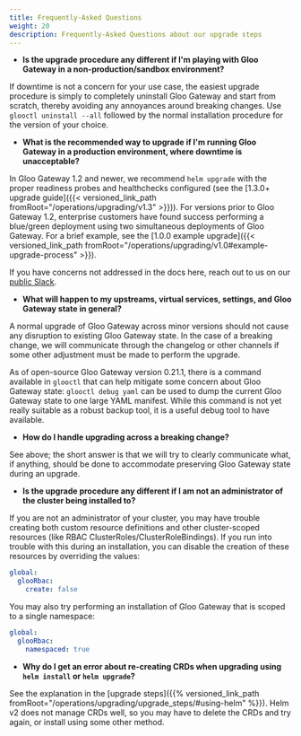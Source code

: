 ```yaml
---
title: Frequently-Asked Questions
weight: 20
description: Frequently-Asked Questions about our upgrade steps
---
```


- **Is the upgrade procedure any different if I'm playing with Gloo Gateway in a non-production/sandbox environment?**

If downtime is not a concern for your use case, the easiest upgrade procedure is simply to completely
uninstall Gloo Gateway and start from scratch, thereby avoiding any annoyances around breaking changes.
Use `glooctl uninstall --all` followed by the normal installation procedure for the version of your choice.
 
- **What is the recommended way to upgrade if I'm running Gloo Gateway in a production environment, where downtime is unacceptable?**

In Gloo Gateway 1.2 and newer, we recommend `helm upgrade` with the proper readiness probes and healthchecks configured (see
the [1.3.0+ upgrade guide]({{< versioned_link_path fromRoot="/operations/upgrading/v1.3" >}})). For versions prior
to Gloo Gateway 1.2, enterprise customers have found success performing a blue/green deployment using two simultaneous deployments
of Gloo Gateway. For a brief example, see the
[1.0.0 example upgrade]({{< versioned_link_path fromRoot="/operations/upgrading/v1.0#example-upgrade-process" >}}).

If you have concerns not addressed in the docs here, reach out to us on our [public Slack](https://slack.solo.io/).

- **What will happen to my upstreams, virtual services, settings, and Gloo Gateway state in general?**

A normal upgrade of Gloo Gateway across minor versions should not cause any disruption to existing Gloo Gateway state. In
the case of a breaking change, we will communicate through the changelog or other channels if some other
adjustment must be made to perform the upgrade.

As of open-source Gloo Gateway version 0.21.1, there is a command available in `glooctl` that can help mitigate
some concern about Gloo Gateway state: `glooctl debug yaml` can be used to dump the current Gloo Gateway state to one
large YAML manifest. While this command is not yet really suitable as a robust backup tool, it is
a useful debug tool to have available.

- **How do I handle upgrading across a breaking change?**

See above; the short answer is that we will try to clearly communicate what, if anything, should be
done to accommodate preserving Gloo Gateway state during an upgrade.

- **Is the upgrade procedure any different if I am not an administrator of the cluster being installed to?**

If you are not an administrator of your cluster, you may have trouble creating both custom resource definitions
and other cluster-scoped resources (like RBAC ClusterRoles/ClusterRoleBindings). If you run into trouble with
this during an installation, you can disable the creation of these resources by overriding the values:

```yaml
global:
  glooRbac:
    create: false
```

You may also try performing an installation of Gloo Gateway that is scoped to a single namespace:

```yaml
global:
  glooRbac:
    namespaced: true
```

- **Why do I get an error about re-creating CRDs when upgrading using `helm install` or `helm upgrade`?**

See the explanation in the [upgrade steps]({{% versioned_link_path fromRoot="/operations/upgrading/upgrade_steps/#using-helm" %}}). Helm v2 does not manage CRDs well, so you may have to delete the CRDs and try again, or install using some other method.
